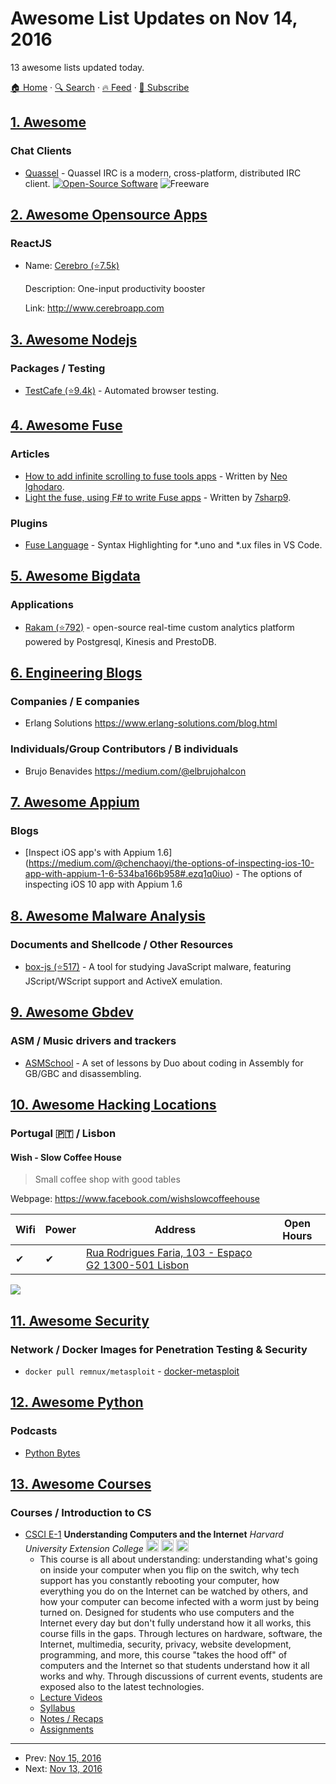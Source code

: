 # Awesome List Updates on Nov 14, 2016

13 awesome lists updated today.

[🏠 Home](/README.md) · [🔍 Search](https://www.trackawesomelist.com/search/) · [🔥 Feed](https://www.trackawesomelist.com/rss.xml) · [📮 Subscribe](https://trackawesomelist.us17.list-manage.com/subscribe?u=d2f0117aa829c83a63ec63c2f&id=36a103854c)



## [1. Awesome](/content/Awesome-Windows/Awesome/README.md)

### Chat Clients

*   [Quassel](http://quassel-irc.org/) - Quassel IRC is a modern, cross-platform, distributed IRC client. [![Open-Source Software](https://cdn.rawgit.com/Awesome-Windows/Awesome/master/media/OSS.svg)](http://quassel-irc.org/) ![Freeware](https://cdn.rawgit.com/Awesome-Windows/Awesome/master/media/free.svg)

## [2. Awesome Opensource Apps](/content/unicodeveloper/awesome-opensource-apps/README.md)

### ReactJS

- Name: [Cerebro (⭐7.5k)](https://github.com/KELiON/cerebro)

  Description: One-input productivity booster

  Link: <http://www.cerebroapp.com>



## [3. Awesome Nodejs](/content/sindresorhus/awesome-nodejs/README.md)

### Packages / Testing

*   [TestCafe (⭐9.4k)](https://github.com/DevExpress/testcafe) - Automated browser testing.

## [4. Awesome Fuse](/content/fuse-compound/awesome-fuse/README.md)

### Articles

*   [How to add infinite scrolling to fuse tools apps](https://www.creativitykills.co/how-to-add-infinite-scrolling-to-fuse-app/) - Written by [Neo Ighodaro](https://github.com/neoighodaro).
*   [Light the fuse, using F# to write Fuse apps](http://7sharpnine.com/2016/06/03/light-the-fuse/) - Written by [7sharp9](https://github.com/7sharp9/).

### Plugins

*   [Fuse Language](https://marketplace.visualstudio.com/items?itemName=naumovs.vscode-fuse-syntax) - Syntax Highlighting for \*.uno and \*.ux files in VS Code.

## [5. Awesome Bigdata](/content/newTendermint/awesome-bigdata/README.md)

### Applications

*   [Rakam (⭐792)](https://github.com/rakam-io/rakam) - open-source real-time custom analytics platform powered by Postgresql, Kinesis and PrestoDB.

## [6. Engineering Blogs](/content/kilimchoi/engineering-blogs/README.md)

### Companies / E companies

*   Erlang Solutions <https://www.erlang-solutions.com/blog.html>

### Individuals/Group Contributors / B individuals

*   Brujo Benavides <https://medium.com/@elbrujohalcon>

## [7. Awesome Appium](/content/SrinivasanTarget/awesome-appium/README.md)

### Blogs

*   \[Inspect iOS app's with Appium 1.6] (<https://medium.com/@chenchaoyi/the-options-of-inspecting-ios-10-app-with-appium-1-6-534ba166b958#.ezq1q0iuo>) - The options of inspecting iOS 10 app with Appium 1.6

## [8. Awesome Malware Analysis](/content/rshipp/awesome-malware-analysis/README.md)

### Documents and Shellcode / Other Resources

*   [box-js (⭐517)](https://github.com/CapacitorSet/box-js) - A tool for studying JavaScript
    malware, featuring JScript/WScript support and ActiveX emulation.

## [9. Awesome Gbdev](/content/gbdev/awesome-gbdev/README.md)

### ASM / Music drivers and trackers

*   [ASMSchool](http://gameboy.mongenel.com/asmschool.html) - A set of lessons by Duo about coding in Assembly for GB/GBC and disassembling.

## [10. Awesome Hacking Locations](/content/daviddias/awesome-hacking-locations/README.md)

### Portugal 🇵🇹 / Lisbon

#### Wish - Slow Coffee House

> Small coffee shop with good tables

Webpage: <https://www.facebook.com/wishslowcoffeehouse>

| Wifi | Power | Address                                                                                 | Open Hours |
| ---- | ----- | --------------------------------------------------------------------------------------- | ---------- |
| ✔    | ✔     | [Rua Rodrigues Faria, 103 - Espaço G2 1300-501 Lisbon](https://goo.gl/maps/h5rSLnrrEmx) |            |

![](http://www.speedtest.net/result/5789565474.png)

## [11. Awesome Security](/content/sbilly/awesome-security/README.md)

### Network / Docker Images for Penetration Testing & Security

*   `docker pull remnux/metasploit` - [docker-metasploit](https://hub.docker.com/r/remnux/metasploit/)

## [12. Awesome Python](/content/vinta/awesome-python/README.md)

### Podcasts

*   [Python Bytes](https://pythonbytes.fm)

## [13. Awesome Courses](/content/prakhar1989/awesome-courses/README.md)

### Courses / Introduction to CS

*   [CSCI E-1](http://cse1.net/lectures) **Understanding Computers and the Internet** *Harvard University Extension College* <img src="https://assets-cdn.github.com/images/icons/emoji/unicode/1f4f9.png" width="20" height="20" alt="Lecture Videos" title="Lecture Videos" /> <img src="https://assets-cdn.github.com/images/icons/emoji/unicode/1f4bb.png" width="20" height="20" alt="Assignments" title="Assignments" /> <img src="https://assets-cdn.github.com/images/icons/emoji/unicode/1f4dd.png" width="20" height="20" alt="Lecture Notes" title="Lecture Notes" />
    *   This course is all about understanding: understanding what's going on inside your computer when you flip on the switch, why tech support has you constantly rebooting your computer, how everything you do on the Internet can be watched by others, and how your computer can become infected with a worm just by being turned on. Designed for students who use computers and the Internet every day but don't fully understand how it all works, this course fills in the gaps. Through lectures on hardware, software, the Internet, multimedia, security, privacy, website development, programming, and more, this course "takes the hood off" of computers and the Internet so that students understand how it all works and why. Through discussions of current events, students are exposed also to the latest technologies.
    *   [Lecture Videos](http://cse1.net/lectures)
    *   [Syllabus](http://cse1.net/syllabus)
    *   [Notes / Recaps](http://cse1.net/recaps)
    *   [Assignments](http://cse1.net/psets)

---

- Prev: [Nov 15, 2016](/content/2016/11/15/README.md)
- Next: [Nov 13, 2016](/content/2016/11/13/README.md)